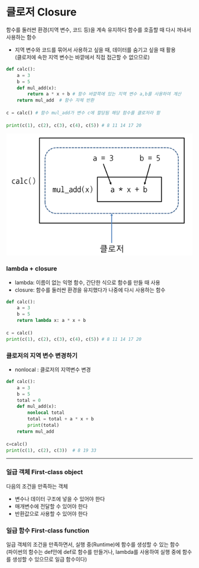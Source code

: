 # 클로저 Closure
함수를 둘러싼 환경(지역 변수, 코드 등)을 계속 유지하다 함수를 호출할 때 다시 꺼내서 사용하는 함수

- 지역 변수와 코드를 묶어서 사용하고 싶을 때, 데이터를 숨기고 싶을 때 활용<br>
(클로저에 속한 지역 변수는 바깥에서 직접 접근할 수 없으므로)
```python  
def calc():
	a = 3
	b = 5
	def mul_add(x):
		return a * x + b # 함수 바깥쪽에 있는 지역 변수 a,b를 사용하여 계산
	return mul_add  # 함수 자체 반환 

c = calc() # 함수 mul_add가 변수 c에 할당됨 해당 함수를 클로저라 함

print(c(1), c(2), c(3), c(4), c(5)) # 8 11 14 17 20
```

![1](../images/closure.png)

### lambda + closure 
- lambda: 이름이 없는 익명 함수, 간단한 식으로 함수를 만들 때 사용
- closure: 함수를 둘러싼 환경을 유지했다가 나중에 다시 사용하는 함수
```python
def calc():
	a = 3
	b = 5
	return lambda x: a * x + b 

c = calc()
print(c(1), c(2), c(3), c(4), c(5)) # 8 11 14 17 20
```

### 클로저의 지역 변수 변경하기
- nonlocal : 클로저의 지역변수 변경
```python
def calc():
	a = 3
	b = 5
	total = 0
	def mul_add(x):
		nonlocal total
		total = total + a * x + b
		print(total)
	return mul_add

c=calc()
print(c(1), c(2), c(3))  # 8 19 33
```

---

### 일급 객체 First-class object
다음의 조건을 만족하는 객체

- 변수나 데이터 구조에 넣을 수 있어야 한다
- 매개변수에 전달할 수 있어야 한다
- 반환값으로 사용할 수 있어야 한다

### 일급 함수 First-class function
일급 객체의 조건을 만족하면서, 실행 중(Runtime)에 함수를 생성할 수 있는 함수<br>
(파이썬의 함수는 def안에 def로 함수를 만들거나, lambda를 사용하여 실행 중에 함수를 생성할 수 있으므로 일급 함수이다)
